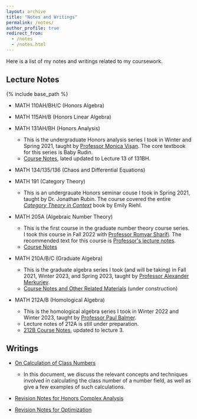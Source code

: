 ```yaml
---
layout: archive
title: "Notes and Writings"
permalink: /notes/
author_profile: true
redirect_from:
  - /notes
  - /notes.html
---
```


Here is a list of my notes and writings related to my coursework. 

Lecture Notes
------

{% include base_path %}

* MATH 110AH/BH/C (Honors Algebra)

* MATH 115AH/B (Honors Linear Algebra)

* MATH 131AH/BH (Honors Analysis)
  * This is the undergraduate Honors analysis series I took in Winter and Spring 2021, taught by [Professor Monica Vișan](https://www.math.ucla.edu/~visan/). The core textbook for this series is Baby Rudin. 
  * <a href = "../files/131H_Notes.pdf">Course Notes</a>, lated updated to Lecture 13 of 131BH. 


* MATH 134/135/136 (Chaos and Differential Equations)

* MATH 191 (Category Theory)
  * This is an undergrauate Honors seminar couse I took in Spring 2021, taught by Dr. Jonathan Rubin. The course covered the entire [_Category Theory in Context_](https://math.jhu.edu/~eriehl/context.pdf) book by Emily Riehl.


* MATH 205A (Algebraic Number Theory)
  * This is the first course in the graduate number theory course series. I took this course in Fall 2022 with [Professor Romyar Sharifi](https://www.math.ucla.edu/~sharifi/). The recommended text for this course is [Professor's lecture notes](https://www.math.ucla.edu/~sharifi/algnum.pdf). 
  * <a href = "../files/205A_Notes.pdf">Course Notes</a>

* MATH 210A/B/C (Graduate Algebra)
  * This is the graduate algebra series I took (and will be taking) in Fall 2021, Winter 2023, and Spring 2023, taught by [Professor Alexander Merkurjev](https://www.math.ucla.edu/~merkurev/). 
  * <a href = "../files/Graduate_Algebra_Book.pdf">Course Notes and Other Related Materials</a> (under construction)

* MATH 212A/B (Homological Algebra)
  * This is the homological algebra series I took in Winter 2022 and Winter 2023, taught by [Professor Paul Balmer](https://www.math.ucla.edu/~balmer/).
  * Lecture notes of 212A is still under preparation. 
  * <a href = "../files/212B_Notes.pdf">212B Course Notes</a>, updated to lecture 3. 

Writings
------

* <a href = "../files/On_Calculation_of_Class_Numbers.pdf">On Calculation of Class Numbers</a>
  * In this document, we discuss the relevant concepts and techniques involved in calculating the class number of a number field, as well as give a few examples of such calculations. 

* <a href = "../files/132H_Revision.pdf">Revision Notes for Honors Complex Analysis</a>

* <a href = "../files/164_Revision.pdf">Revision Notes for Optimization</a>
